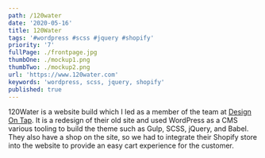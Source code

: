 ```yaml
---
path: /120water
date: '2020-05-16'
title: 120Water
tags: '#wordpress #scss #jquery #shopify'
priority: '7'
fullPage: ./frontpage.jpg
thumbOne: ./mockup1.png
thumbTwo: ./mockup2.png
url: 'https://www.120water.com'
keywords: 'wordpress, scss, jquery, shopify'
published: true
---
```


120Water is a website build which I led as a member of the team at [Design On Tap](https://www.designontap.com). It is a redesign of their old site and used WordPress as a CMS various tooling to build the theme such as Gulp, SCSS, jQuery, and Babel. They also have a shop on the site, so we had to integrate their Shopify store into the website to provide an easy cart experience for the customer.